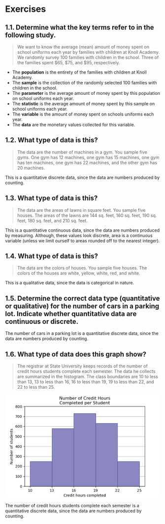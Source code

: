 # Exercises

## 1.1. Determine what the key terms refer to in the following study.

> We want to know the average (mean) amount of money spent on school uniforms each year by families with children at Knoll Academy. We randomly survey 100 families with children in the school. Three of the families spent $65, $75, and $95, respectively.

- The **population** is the entirety of the families with children at Knoll Academy.
- The **sample** is the collection of the randomly selected 100 families with children in the school.
- The **parameter** is the average amount of money spent by this population on school uniforms each year.
- The **statistic** is the average amount of money spent by this sample on school uniforms each year.
- The **variable** is the amount of money spent on schools uniforms each year.
- The **data** are the monetary values collected for this variable.

## 1.2. What type of data is this?

> The data are the number of machines in a gym. You sample five gyms. One gym has 12 machines, one gym has 15 machines, one gym has ten machines, one gym has 22 machines, and the other gym has 20 machines.

This is a quantitative discrete data, since the data are numbers produced by counting.

## 1.3. What type of data is this?

> The data are the areas of lawns in square feet. You sample five houses. The areas of the lawns are 144 sq. feet, 160 sq. feet, 190 sq. feet, 180 sq. feet, and 210 sq. feet.

This is a quantitative continuous data, since the data are numbers produced by measuring. Although, these values look discrete, area is a continuous variable (unless we limit ourself to areas rounded off to the nearest integer).

## 1.4. What type of data is this?

> The data are the colors of houses. You sample five houses. The colors of the houses are white, yellow, white, red, and white.

This is a qualitative data, since the data is categorical in nature.

## 1.5. Determine the correct data type (quantitative or qualitative) for the number of cars in a parking lot. Indicate whether quantitative data are continuous or discrete.

The number of cars in a parking lot is a quantitative discrete data, since the data are numbers produced by counting.

## 1.6. What type of data does this graph show?

> The registrar at State University keeps records of the number of credit hours students complete each semester. The data he collects are summarized in the histogram. The class boundaries are 10 to less than 13, 13 to less than 16, 16 to less than 19, 19 to less than 22, and 22 to less than 25.

<img src="data/1-4.png" width=512>

The number of credit hours students complete each semester is a quantitative discrete data, since the data are numbers produced by counting.
